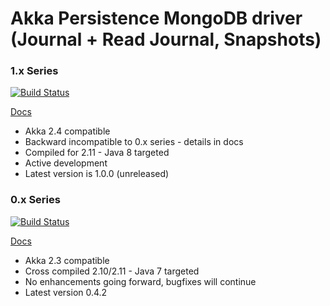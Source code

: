 # Akka Persistence MongoDB driver (Journal + Read Journal, Snapshots)

### 1.x Series 
[![Build Status](https://travis-ci.org/scullxbones/akka-persistence-mongo.png?branch=master)](https://travis-ci.org/scullxbones/akka-persistence-mongo)

[Docs](docs/akka24.md)

* Akka 2.4 compatible
* Backward incompatible to 0.x series - details in docs
* Compiled for 2.11 - Java 8 targeted
* Active development
* Latest version is 1.0.0 (unreleased)

### 0.x Series 
[![Build Status](https://travis-ci.org/scullxbones/akka-persistence-mongo.png?branch=akka23)](https://travis-ci.org/scullxbones/akka-persistence-mongo)

[Docs](docs/akka23.md)
 
* Akka 2.3 compatible
* Cross compiled 2.10/2.11 - Java 7 targeted
* No enhancements going forward, bugfixes will continue
* Latest version 0.4.2

